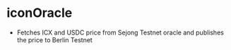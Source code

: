 # iconOracle
- Fetches ICX and USDC price from Sejong Testnet oracle and publishes the price to Berlin Testnet
